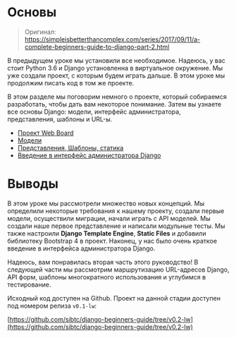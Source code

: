 # Основы

> Оригинал: https://simpleisbetterthancomplex.com/series/2017/09/11/a-complete-beginners-guide-to-django-part-2.html

В предыдущем уроке мы установили все необходимое. Надеюсь, у вас стоит Python 3.6 и Django установленна в виртуальное окружение. Мы уже создали проект, с которым будем играть дальше. В этом уроке мы продолжим писать код в том же проекте.

В этом разделе мы поговорим немного о проекте, который собираемся разработать, чтобы дать вам некоторое понимание. Затем вы узнаете все основы Django: модели, интерфейс администратора, представления, шаблоны и URL-ы.

* [Проект Web Board](/part-2/web-boards-project.md)
* [Модели](/part-2/models.md)
* [Представления, Шаблоны, статика](/part-2/views-templates-static-files.md)
* [Введение в интерфейс администратора Django](/part-2/django-admin.md)

# Выводы

В этом уроке мы рассмотрели множество новых концепций. Мы определили некоторые требования к нашему проекту, создали первые модели, осуществили миграции, начали играть с API моделей. Мы создали наше первое представление и написали модульные тесты. Мы также настроили **Django Template Engine**, **Static Files** и добавили библиотеку Bootstrap 4 в проект. Наконец, у нас было очень краткое введение в интерфейса администратора Django.

Надеюсь, вам понравилась вторая часть этого руководство! В следующей части мы рассмотрим маршрутизацию URL-адресов Django, API форм, шаблоны многократного использования и углубимся в тестирование.

Исходный код доступен на Github. Проект на данной стадии доступен под номером релиза `v0.1-lw`:

[https://github.com/sibtc/django-beginners-guide/tree/v0.2-lw](https://github.com/sibtc/django-beginners-guide/tree/v0.2-lw)
